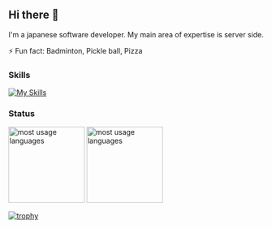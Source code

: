 ## Hi there 👋

I'm a japanese software developer.
My main area of expertise is server side.

⚡ Fun fact: Badminton, Pickle ball, Pizza

### Skills

[![My Skills](https://skillicons.dev/icons?i=ruby,ts,rust,go,aws,docker,arch,mysql,raspberrypi)](https://skillicons.dev)

### Status

<img alt="most usage languages" height="150px" src="https://github-readme-stats.vercel.app/api/top-langs/?username=hoqqun&layout=compact&count_private=true&show_icons=true&theme=dracula" />           <img alt="most usage languages" height="150px" src="https://github-readme-stats.vercel.app/api?username=hoqqun&layout=compact&count_private=true&show_icons=true&theme=dracula" />


[![trophy](https://github-profile-trophy.vercel.app/?username=hoqqun&theme=dracula&column=7)](https://github.com/ryo-ma/github-profile-trophy)

<!--
**hoqqun/hoqqun** is a ✨ _special_ ✨ repository because its `README.md` (this file) appears on your GitHub profile.

Here are some ideas to get you started:

- 🔭 I’m currently working on ...
- 🌱 I’m currently learning ...
- 👯 I’m looking to collaborate on ...
- 🤔 I’m looking for help with ...
- 💬 Ask me about ...
- 📫 How to reach me: ...
- 😄 Pronouns: ...
- ⚡ Fun fact: ...
-->
